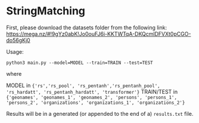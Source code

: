 # StringMatching

First, please download the datasets folder from the following link: https://mega.nz/#!9gYz0abK!Jo0ouFJ6i-KKTWTqA-DKQcmlDFVXt0pCGO-do56gKj0

Usage:

```python3 main.py --model=MODEL --train=TRAIN --test=TEST```

where 

MODEL in ```{'rs','rs_pool', 'rs_pentanh','rs_pentanh_pool', 'rs_hardatt', 'rs_pentanh_hardatt', 'transformer'}```
TRAIN/TEST in ```{'geonames', 'geonames_1', 'geonames_2', 'persons', 'persons_1', 'persons_2', 'organizations', 'organizations_1', 'organizations_2'}```

Results will be in a generated (or appended to the end of a) ```results.txt``` file.
